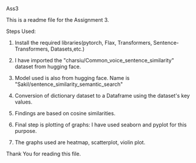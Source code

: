 Ass3

This is a readme file for the Assignment 3.

Steps Used:

  1. Install the required libraries(pytorch, Flax, Transformers, Sentence-Transformers, Datasets,etc.)
  
  2. I have imported the "charsiu/Common_voice_sentence_similarity" dataset from hugging face.
  
  3. Model used is also from hugging face. Name is "Sakil/sentence_similarity_semantic_search"
  
  4. Conversion of dictionary dataset to a Dataframe using the dataset's key values.
  
  5. Findings are based on cosine similarities.
  
  6. Final step is plotting of graphs: I have used seaborn and pyplot for this purpose.
  
  7. The graphs used are heatmap, scatterplot, violin plot.

Thank You for reading this file.
